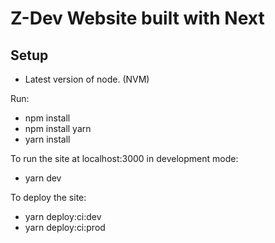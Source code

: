 # Z-Dev Website built with Next

## Setup

- Latest version of node. (NVM)

Run:
  - npm install
  - npm install yarn
  - yarn install

To run the site at localhost:3000 in development mode:
  - yarn dev

To deploy the site:
  - yarn deploy:ci:dev
  - yarn deploy:ci:prod


